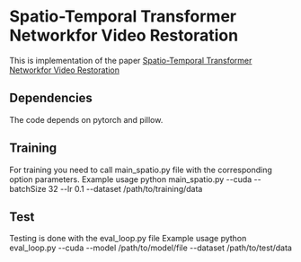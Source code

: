 # Spatio-Temporal Transformer Networkfor Video Restoration
This is implementation of the paper [Spatio-Temporal Transformer Networkfor Video Restoration](https://www.google.com/url?sa=t&rct=j&q=&esrc=s&source=web&cd=1&cad=rja&uact=8&ved=2ahUKEwiOq8qu-eHiAhXIlIsKHbdGCHwQFjAAegQIAhAC&url=http%3A%2F%2Fopenaccess.thecvf.com%2Fcontent_ECCV_2018%2Fpapers%2FTae_Hyun_Kim_Spatio-temporal_Transformer_Network_ECCV_2018_paper.pdf&usg=AOvVaw0lhDjBkIQbpuxCIE3k9a0Q)
## Dependencies
The code depends on pytorch and pillow.

## Training
For training you need to call main_spatio.py file with the corresponding option parameters.
Example usage
python main_spatio.py --cuda --batchSize 32 --lr 0.1 --dataset /path/to/training/data

## Test
Testing is done with the eval_loop.py file
Example usage
python eval_loop.py --cuda --model /path/to/model/file --dataset /path/to/test/data
